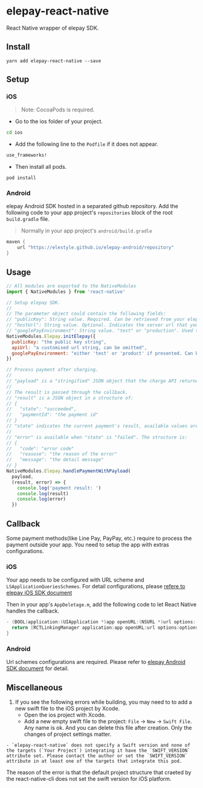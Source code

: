 # elepay-react-native

React Native wrapper of elepay SDK.

## Install
```
yarn add elepay-react-native --save
```

## Setup

### iOS
> Note: CocoaPods is required.

* Go to the ios folder of your project.
```bash
cd ios
```
* Add the following line to the `Podfile` if it does not appear.
```ruby
use_frameworks!
```
* Then install all pods.
```base
pod install
```

### Android

elepay Android SDK hosted in a separated github repository.
Add the following code to your app project's `repositories` block of the root `build.gradle` file.
> Normally in your app project's `android/build.gradle`
```groovy
maven {
    url "https://elestyle.github.io/elepay-android/repository"
}
```

## Usage

```javascript
// All modules are exported to the NativeModules
import { NativeModules } from 'react-native'

// Setup elepay SDK.
//
// The parameter object could contain the following fields:
// "publicKey": String value. Required. Can be retrieved from your elepay account's dashboard page.
// "hostUrl": String value. Optional. Indicates the server url that you want to customised. Omitted to use elepay's server.
// "googlePayEnvironment": String value. "test" or "production". Used to setup Google Pay, can be omitted if Google Pay is not used.
NativeModules.Elepay.initElepay({
  publicKey: "the public key string",
  apiUrl: "a customised url string, can be omitted",
  googlePayEnvironment: "either 'test' or 'product' if presented. Can be omitted if Google Pay is not used"
})

// Process payment after charging.
//
// "payload" is a "stringified" JSON object that the charge API returned. For API details, please refer to https://developer.elepay.io/reference
//
// The result is passed through the callback.
// "result" is a JSON object in a structure of:
// {
//   "state": "succeeded",
//   "paymentId": "the payment id"
// }
// "state" indicates the current payment's result, available values are: "succeeded"/"cancelled"/"failed"
//
// "error" is available when "state" is "failed". The structure is:
// {
//   "code": "error code"
//   "reasose": "the reason of the error"
//   "message": "the detail message"
// }
NativeModules.Elepay.handlePaymentWithPayload(
  payload,
  (result, error) => {
    console.log('payment result: ')
    console.log(result)
    console.log(error)
  })
```

## Callback

Some payment methods(like Line Pay, PayPay, etc.) require to process the payment outside your app. You need to setup the app with extras configurations.

### iOS

Your app needs to be configured with URL scheme and `LSApplicationQueriesSchemes`.
For detail configurations, please [refere to elepay iOS SDK document](https://developer.elepay.io/docs/ios-sdk)

Then in your app's `AppDeletage.m`, add the following code to let React Native handles the callback.
```Objective-C
- (BOOL)application:(UIApplication *)app openURL:(NSURL *)url options:(NSDictionary<UIApplicationOpenURLOptionsKey,id> *)options {
  return [RCTLinkingManager application:app openURL:url options:options];
}
```

### Android

Url schemes configurations are required. Please refer to [elepay Android SDK document](https://developer.elepay.io/docs/android-sdk) for detail.

## Miscellaneous

1. If you see the following errors while building, you may need to to add a new swift file to the iOS project by Xcode.
    * Open the ios project with Xcode.
    * Add a new empty swift file to the project: `File` -> `New` -> `Swift File`. Any name is ok. And you can delete this file after creation. Only the changes of project settings matter.
```
- `elepay-react-native` does not specify a Swift version and none of the targets (`Your Project`) integrating it have the `SWIFT_VERSION` attribute set. Please contact the author or set the `SWIFT_VERSION` attribute in at least one of the targets that integrate this pod.
```
The reason of the error is that the default project structure that craeted by the react-native-cli does not set the swift version for iOS platform.